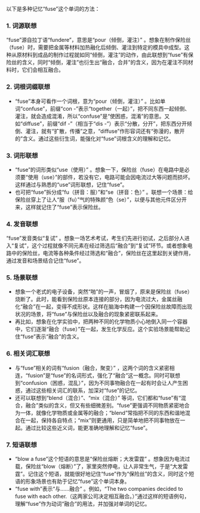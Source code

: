 以下是多种记忆“fuse”这个单词的方法：

### 1. 词源联想
“fuse”源自拉丁语“fundere”，意思是“pour（倾倒，灌注）” 。想象在制作保险丝（fuse）时，需要把金属等材料加热融化后倾倒、灌注到特定的模具中成型。这种从原材料到成品的制作过程就如同“倾倒，灌注”的动作，由此联想到“fuse”有保险丝的含义，同时“倾倒，灌注”也衍生出“融合，合并”的含义，因为在灌注不同材料时，它们会相互融合。 

### 2. 词根词缀联想
 - “fuse”本身可看作一个词根，意为“pour（倾倒，灌注）” 。比如单词“confuse”，前缀“con -”表示“together（一起）”，把不同东西一起倾倒、灌注，就会造成混淆，所以“confuse”是“使困惑，混淆”的意思。又如“diffuse”，前缀“dif -”（相当于“dis -”）表示“分散，分开”，把东西分开倾倒、灌注，就有“扩散，传播”之意，“diffuse”作形容词还有“弥漫的，散开的”含义。通过这些衍生词，能强化对“fuse”词根含义的理解和记忆。

### 3. 词形联想
 - “fuse”的词形类似“use（使用）” 。想象一下，保险丝（fuse）在电路中是必须要“使用（use）”的部件，若没有它，电路可能会因电流过大等问题而损坏。这样通过与熟悉的“use”词形联想，记住“fuse”。
 - 也可把“fuse”拆分成“fu（拼音：服）”和“se（拼音：色）” 。联想一个场景：给保险丝穿上了让人“服（fu）”气的特殊颜“色（se）”，以便与其他元件区分开来，这样就记住了“fuse”表示保险丝。

### 4. 发音联想
“fuse”发音类似“复试” 。想象一场艺术考试，考生们先进行初试，之后部分人进入“复试”，这个过程就像不同元素在经过筛选后“融合”到“复试”环节。或者想象电路中的保险丝，电流等各种条件经过筛选和“融合”，保险丝在这里起到关键作用，通过发音和场景结合记住“fuse”。

### 5. 场景联想
 - 想象一个老式的电子设备，突然“啪”的一声，冒烟了，原来是保险丝（fuse）烧断了。此时，能看到保险丝原本连接的部分，因为电流过大，金属丝融化“融合”在一起，变得不成形状。这样在脑海中构建一个因保险丝故障而出现状况的场景，将“fuse”与保险丝以及融合的现象紧密联系起来。
 - 再比如，想象在化学实验中，把两种不同的化学物质小心地倒入同一个容器中，它们逐渐“融合（fuse）”在一起，发生化学反应。这个实验场景能帮助记住“fuse”表示“融合”的含义。

### 6. 相关词汇联想
 - 与“fuse”相关的词有“fusion（融合，聚变）” ，这两个词的含义紧密相连，“fusion”是“fuse”的名词形式，强化了“融合”这一概念。同时可联想到“confusion（困惑，混乱）”，因为不同事物融合在一起有时会让人产生困惑，通过这些相关词汇的联系，加深对“fuse”的记忆。
 - 还可以联想到“blend（混合）”、“mix（混合）” 等词，它们都和“fuse”有“混合，融合”类似的含义，但又有些细微差别。“fuse”更强调不同物质紧密地合为一体，就像化学物质或金属等的融合；“blend”常指把不同的东西和谐地混合在一起，保持各自特点；“mix”则更通用，只是简单地把不同事物放在一起。通过比较这些近义词，能更准确地理解和记忆“fuse”。

### 7. 短语联想
 - “blow a fuse”这个短语的意思是“保险丝熔断；大发雷霆” 。想象因为电流过载，保险丝“blow（熔断）”了，家里突然停电，让人非常生气，于是“大发雷霆”。记住这个短语，就能很好地记住“fuse”作为“保险丝”的含义，同时这个短语的形象场景也有助于记忆“fuse”这个单词本身。
 - “fuse with”表示“与……融合” 。例如，“The two companies decided to fuse with each other.（这两家公司决定相互融合。）”通过这样的短语例句，理解“fuse”作为动词“融合”的用法，并加强对单词的记忆。 